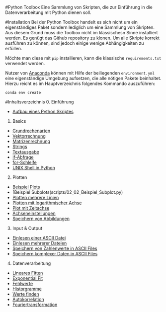 #Python Toolbox
Eine Sammlung von Skripten, die zur Einführung in die Datenverarbeitung mit
Python dienen soll.

#Installation
Bei der Python Toolbox handelt es sich nicht um ein eigenständiges Paket sondern
lediglich um eine Sammlung von Skripten. Aus diesem Grund muss die Toolbox nicht
im klassischesn Sinne installiert werden. Es genügt das Github repository zu
klonen. Um alle Skripte korrekt ausführen zu können, sind jedoch einige wenige
Abhängigkeiten zu erfüllen.

Möchte man diese mit `pip` installieren, kann die klassische `requirements.txt`
verwendet werden.

Nutzer von [Anaconda](https://www.continuum.io/downloads) können mit Hilfe der
beiliegenden `environment.yml` eine eigenständige Umgebung aufsetzen, die alle
nötigen Pakete beinhaltet. Hierzu reicht es im Hauptverzeichnis folgendes
Kommando auszuführen:

`conda env create`

#Inhaltsverzeichnis
0. Einführung
  * [Aufbau eines Python Skriptes](scripts/00_01_Aufbau_eines_Python_Skriptes.py)
1. Basics
  * [Grundrechenarten](scripts/01_01_Grundrechenarten.py)
  * [Vektorrechnung](scripts/01_02_Vektorrechnung.py)
  * [Matrizenrechnung](scripts/01_03_Matrizenrechnung.py)
  * [Strings](scripts/01_04_Strings.py)
  * [Textausgabe](scripts/01_05_Textausgabe.py)
  * [if-Abfrage](scripts/01_06_if_Abfrage.py)
  * [for-Schleife](scripts/01_07_for_Schleife.py)
  * [UNIX Shell in Python](scripts/01_08_UNIX_Shell_in_Python.py)
2. Plotten
  * [Beispiel Plots](scripts/02_01_Beispiel_Plots.py)
  * [Beispiel Subplots(scripts/02_02_Beispiel_Subplot.py)
  * [Plotten mehrere Linien](scripts/02_03_Plotten_mehrerer_Linien.py)
  * [Plotten mit logarithmischer Achse](scripts/02_04_Plotten_mit_logarithmischer_Achse.py)
  * [Plot mit Zeitachse](scripts/02_05_Plot_mit_Zeitachse.py)
  * [Achseneinstellungen](scripts/02_06_Achseneinstellungen.py)
  * [Speichern von Abbildungen](scripts/02_07_Speichern_von_Abbildungen.py)
3. Input & Output
  * [Einlesen einer ASCII Datei](scripts/03_01_Einlesen_einer_ASCII_Datei.py)
  * [Einlesen mehrerer Dateien](scripts/03_02_Einlesen_mehrerer_Dateien.py)
  * [Speichern von Zahlenwerte in ASCII Files](scripts/03_03_Speichern_von_Zahlenwerten_in_ASCII_Files.py)
  * [Speichern komplexer Daten in ASCII Files](scripts/03_04_Speichern_komplexer_Daten_in_ASCII_Files.py)
4. Datenverarbeitung
  * [Lineares Fitten](scripts/04_01_Lineares_Fitten.py)
  * [Exponential Fit](scripts/04_02_Exponential_Fit.py)
  * [Fehlwerte](scripts/04_03_Fehlwerte.py)
  * [Historgramme](scripts/04_04_Histogramme.py)
  * [Werte finden](scripts/04_05_Werte_finden.py)
  * [Autokorrelation](scripts/04_06_Autokorrelation.py)
  * [Fouriertransformation](scripts/04_07_Fouriertransformation.py)
